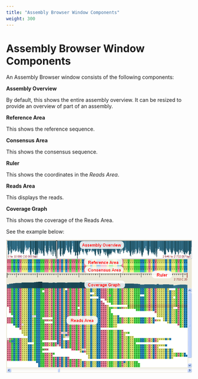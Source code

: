 ```yaml
---
title: "Assembly Browser Window Components"
weight: 300
---
```


# Assembly Browser Window Components

An Assembly Browser window consists of the following components:

**Assembly Overview**

By default, this shows the entire assembly overview. It can be resized to provide an overview of part of an assembly.

**Reference Area**

This shows the reference sequence.

**Consensus Area**

This shows the consensus sequence.

**Ruler**

This shows the coordinates in the _Reads Area_.

**Reads Area**

This displays the reads.

**Coverage Graph**

This shows the coverage of the Reads Area.

See the example below:

![](/images/65929804/65929805.png)